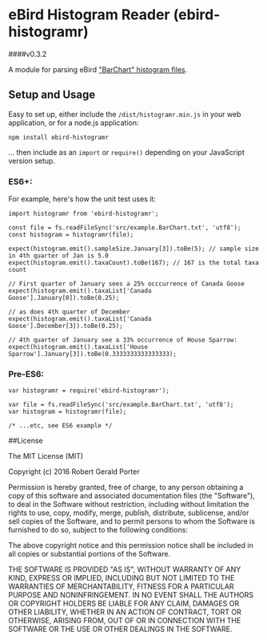 # eBird Histogram Reader (ebird-histogramr)
####v0.3.2

A module for parsing eBird ["BarChart" histogram files](http://help.ebird.org/customer/portal/articles/1010553-understanding-the-ebird-bar-charts).

## Setup and Usage

Easy to set up, either include the `/dist/histogramr.min.js` in your web application, or for a node.js application:

```
npm install ebird-histogramr
```

... then include as an `import` or `require()` depending on your JavaScript version setup.

### ES6+:

For example, here's how the unit test uses it:

```
import histogramr from 'ebird-histogramr';

const file = fs.readFileSync('src/example.BarChart.txt', 'utf8');
const histogram = histogramr(file);

expect(histogram.emit().sampleSize.January[3]).toBe(5); // sample size in 4th quarter of Jan is 5.0
expect(histogram.emit().taxaCount).toBe(167); // 167 is the total taxa count 

// First quarter of January sees a 25% occcurrence of Canada Goose
expect(histogram.emit().taxaList['Canada Goose'].January[0]).toBe(0.25);

// as does 4th quarter of December
expect(histogram.emit().taxaList['Canada Goose'].December[3]).toBe(0.25);

// 4th quarter of January see a 33% occurrence of House Sparrow:
expect(histogram.emit().taxaList['House Sparrow'].January[3]).toBe(0.3333333333333333);
```

### Pre-ES6:

```
var histogramr = require('ebird-histogramr');

var file = fs.readFileSync('src/example.BarChart.txt', 'utf8');
var histogram = histogramr(file);

/* ...etc, see ES6 example */
```

##License

The MIT License (MIT)

Copyright (c) 2016 Robert Gerald Porter

Permission is hereby granted, free of charge, to any person obtaining a copy
of this software and associated documentation files (the "Software"), to deal
in the Software without restriction, including without limitation the rights
to use, copy, modify, merge, publish, distribute, sublicense, and/or sell
copies of the Software, and to permit persons to whom the Software is
furnished to do so, subject to the following conditions:

The above copyright notice and this permission notice shall be included in
all copies or substantial portions of the Software.

THE SOFTWARE IS PROVIDED "AS IS", WITHOUT WARRANTY OF ANY KIND, EXPRESS OR
IMPLIED, INCLUDING BUT NOT LIMITED TO THE WARRANTIES OF MERCHANTABILITY,
FITNESS FOR A PARTICULAR PURPOSE AND NONINFRINGEMENT. IN NO EVENT SHALL THE
AUTHORS OR COPYRIGHT HOLDERS BE LIABLE FOR ANY CLAIM, DAMAGES OR OTHER
LIABILITY, WHETHER IN AN ACTION OF CONTRACT, TORT OR OTHERWISE, ARISING FROM,
OUT OF OR IN CONNECTION WITH THE SOFTWARE OR THE USE OR OTHER DEALINGS IN
THE SOFTWARE.
